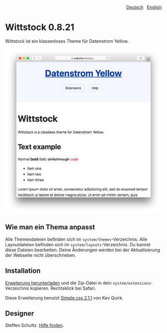 <p align="right"><a href="README-de.md">Deutsch</a> &nbsp; <a href="README.md">English</a></p>

# Wittstock 0.8.21

Wittstock ist ein klassenloses Theme für Datenstrom Yellow.

<p align="center"><img src="wittstock-screenshot.png?raw=true" alt="Bildschirmfoto"></p>

## Wie man ein Thema anpasst

Alle Themendateien befinden sich im `system/themes`-Verzeichnis. Alle Layoutdateien befinden sich im `system/layouts`-Verzeichnis. Du kannst diese Dateien bearbeiten. Deine Änderungen werden bei der Aktualisierung der Webseite nicht überschrieben.

## Installation

[Erweiterung herunterladen](https://github.com/datenstrom/yellow-extensions/raw/main/downloads/wittstock.zip) und die Zip-Datei in dein `system/extensions`-Verzeichnis kopieren. Rechtsklick bei Safari.

Diese Erweiterung benutzt [Simple.css 2.1.1](https://github.com/kevquirk/simple.css) von Kev Quirk. 

## Designer

Steffen Schultz. [Hilfe finden](https://github.com/schulle4u/yellow-extensions-schulle4u/issues).
